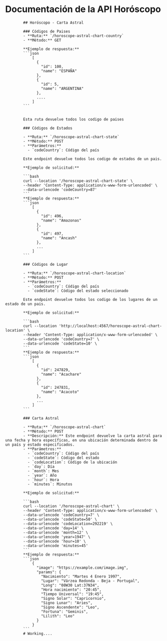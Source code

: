 # Documentación de la API Horóscopo

            ## Horóscopo - Carta Astral 

            ### Códigos de Paises
            - **Ruta:** `/horoscope-astral-chart-country`
            - **Método:** GET

            **Ejemplo de respuesta:** 
            ```json
            	[
            	  {
            	    "id": 100,
            	    "name": "ESPAÑA"
            	  },
            	  {
            	    "id": 5,
            	    "name": "ARGENTINA"
            	  },
            	  ....
            	]
            ```


            Esta ruta devuelve todos los codigo de paises

            ### Códigos de Estados

            - **Ruta:** `/horoscope-astral-chart-state`
            - **Método:** POST
            - **Parámetros:**
              - `codeCountry`: Código del país

            Este endpoint devuelve todos los codigo de estados de un pais. 

            **Ejemplo de solicitud:**

            ```bash
            curl --location '/horoscope-astral-chart-state' \
            --header 'Content-Type: application/x-www-form-urlencoded' \
            --data-urlencode 'codeCountry=87'
            ```
            **Ejemplo de respuesta:**
            ```json
            	[
            	  {
            	    "id": 496,
            	    "name": "Amazonas"
            	  },
            	  {
            	    "id": 497,
            	    "name": "Ancash"
            	  },
            	  ...
            	]
            ```

            ### Códigos de Lugar

            - **Ruta:** `/horoscope-astral-chart-location`
            - **Método:** POST
            - **Parámetros:**
              - `codeCountry`: Código del país
              - `codeState`: Código del estado seleccionado

            Este endpoint devuelve todos los codigo de los lugares de un estado de un pais. 

            **Ejemplo de solicitud:**

            ```bash
            curl --location 'http://localhost:4567/horoscope-astral-chart-location' \  
            --header 'Content-Type: application/x-www-form-urlencoded' \  
            --data-urlencode 'codeCountry=7' \  
            --data-urlencode 'codeState=10' \
            ```
            **Ejemplo de respuesta:**
            ```json
            	[
            	  {
            	    "id": 247829,
            	    "name": "Acachare"
            	  },
            	  {
            	    "id": 247831,
            	    "name": "Acacoto"
            	  },
            	  ...
            	]
            ```

            ### Carta Astral

            - **Ruta:** `/horoscope-astral-chart`
            - **Método:** POST
            - **Descripción:** Este endpoint devuelve la carta astral para una fecha y hora específicas, en una ubicación determinada dentro de un país y estado especificados.
            - **Parámetros:**
              - `codeCountry`: Código del país
              - `codeState`: Código del estado
              - `codeLocation`: Código de la ubicación
              - `day`: Día
              - `month`: Mes
              - `year`: Año
              - `hour`: Hora
              - `minutes`: Minutos

            **Ejemplo de solicitud:**

            ```bash
            curl --location '/horoscope-astral-chart' \
            --header 'Content-Type: application/x-www-form-urlencoded' \
            --data-urlencode 'codeCountry=7' \
            --data-urlencode 'codeState=50' \
            --data-urlencode 'codeLocation=292219' \
            --data-urlencode 'day=14' \
            --data-urlencode 'month=12' \
            --data-urlencode 'year=1947' \
            --data-urlencode 'hour=10' \
            --data-urlencode 'minutes=45'
            ```
            **Ejemplo de respuesta:**
            ```json
            	{
            	  "image": "https://example.com/image.img",
            	  "params": {
            	    "Nacimiento": "Martes 4 Enero 1997",
            	    "Lugar": "Várzea Redonda - Beja - Portugal",
            	    "Long": "08W30 Lat:37N34",
            	    "Hora nacimiento": "20:45",
            	    "Tiempo Universal": "19:45",
            	    "Signo Solar": "Capricornio",
            	    "Signo Lunar": "Aries",
            	    "Signo Ascendente": "Leo",
            	    "Fortuna": "Geminis",
            	    "Lilith": "Leo"
            	  }
            	}
            ```
            # Working....